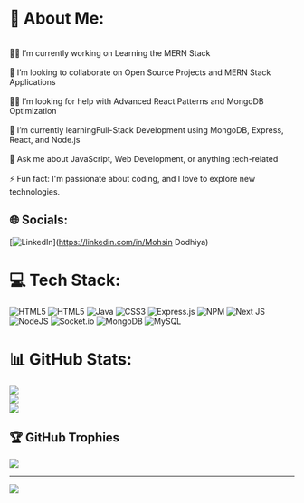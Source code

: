 # 💫 About Me:
<br>👨‍💻 I’m currently working on Learning the MERN Stack<br><br>🤝 I’m looking to collaborate on  Open Source Projects and MERN Stack Applications<br><br>👨‍🏫 I’m looking for help with  Advanced React Patterns and MongoDB Optimization<br><br>🚀 I’m currently learningFull-Stack Development using MongoDB, Express, React, and Node.js<br><br>💬 Ask me about  JavaScript, Web Development, or anything tech-related<br><br>⚡ Fun fact: I'm passionate about coding, and I love to explore new technologies.<br>


## 🌐 Socials:
[![LinkedIn](https://img.shields.io/badge/LinkedIn-%230077B5.svg?logo=linkedin&logoColor=white)](https://linkedin.com/in/Mohsin Dodhiya) 

# 💻 Tech Stack:
![HTML5](https://img.shields.io/badge/html5-%23E34F26.svg?style=flat-square&logo=html5&logoColor=white) ![HTML5](https://img.shields.io/badge/html5-%23E34F26.svg?style=flat-square&logo=html5&logoColor=white) ![Java](https://img.shields.io/badge/java-%23ED8B00.svg?style=flat-square&logo=openjdk&logoColor=white) ![CSS3](https://img.shields.io/badge/css3-%231572B6.svg?style=flat-square&logo=css3&logoColor=white) ![Express.js](https://img.shields.io/badge/express.js-%23404d59.svg?style=flat-square&logo=express&logoColor=%2361DAFB) ![NPM](https://img.shields.io/badge/NPM-%23CB3837.svg?style=flat-square&logo=npm&logoColor=white) ![Next JS](https://img.shields.io/badge/Next-black?style=flat-square&logo=next.js&logoColor=white) ![NodeJS](https://img.shields.io/badge/node.js-6DA55F?style=flat-square&logo=node.js&logoColor=white) ![Socket.io](https://img.shields.io/badge/Socket.io-black?style=flat-square&logo=socket.io&badgeColor=010101) ![MongoDB](https://img.shields.io/badge/MongoDB-%234ea94b.svg?style=flat-square&logo=mongodb&logoColor=white) ![MySQL](https://img.shields.io/badge/mysql-4479A1.svg?style=flat-square&logo=mysql&logoColor=white)
# 📊 GitHub Stats:
![](https://github-readme-stats.vercel.app/api?username=MohsinDodhiya&theme=merko&hide_border=false&include_all_commits=false&count_private=false)<br/>
![](https://github-readme-streak-stats.herokuapp.com/?user=MohsinDodhiya&theme=merko&hide_border=false)<br/>
![](https://github-readme-stats.vercel.app/api/top-langs/?username=MohsinDodhiya&theme=merko&hide_border=false&include_all_commits=false&count_private=false&layout=compact)

## 🏆 GitHub Trophies
![](https://github-profile-trophy.vercel.app/?username=MohsinDodhiya&theme=onedark&no-frame=false&no-bg=true&margin-w=4)

---
[![](https://visitcount.itsvg.in/api?id=MohsinDodhiya&icon=2&color=0)](https://visitcount.itsvg.in)

<!-- Proudly created with GPRM ( https://gprm.itsvg.in ) -->